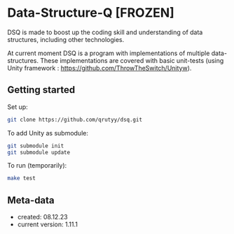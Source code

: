 # Data-Structure-Q [FROZEN]
DSQ is made to boost up the coding skill and understanding of data structures, including other technologies.

At current moment DSQ is a program with implementations of multiple data-structures. These implementations are covered with basic unit-tests (using Unity framework : https://github.com/ThrowTheSwitch/Unityw). 

## Getting started
Set up:
```bash
git clone https://github.com/qrutyy/dsq.git
```

To add Unity as submodule:
```bash
git submodule init
git submodule update
```


To run (temporarily):
```bash
make test
```

## Meta-data
- created: 08.12.23
- current version: 1.11.1
